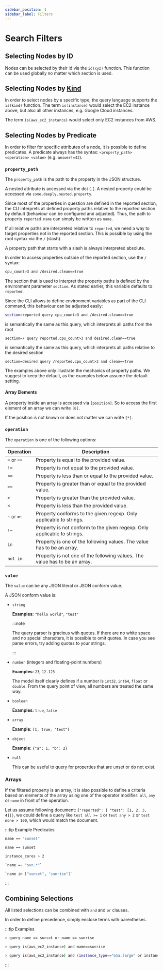 ```yaml
---
sidebar_position: 1
sidebar_label: Filters
---
```


# Search Filters

## Selecting Nodes by ID

Nodes can be selected by their id via the `id(xyz)` function. This function can be used globally no matter which section is used.

## Selecting Nodes by [Kind](../graph/node.md#kind)

In order to select nodes by a specific type, the query language supports the `is(kind)` function. The term `is(instance)` would select the EC2 instance above, but also all other instances, e.g. Google Cloud instances.

The term `is(aws_ec2_instance)` would select only EC2 instances from AWS.

## Selecting Nodes by Predicate

In order to filter for specific attributes of a node, it is possible to define predicates. A predicate always has the syntax: `<property_path> <operation> <value>` (e.g. `answer!=42`).

### `property_path`

The `property_path` is the path to the property in the JSON structure.

A nested attribute is accessed via the dot (`.`). A nested property could be accessed via `some.deeply.nested.property`.

Since most of the properties in question are defined in the reported section, the CLI interprets all defined property paths relative to the reported section by default (behaviour can be configured and adjusted). Thus, the path to property `reported.name` can simply be written as `name`.

If all relative paths are interpreted relative to `reported`, we need a way to target properties not in the reported section. This is possible by using the root syntax via the `/` (slash).

A property path that starts with a slash is always interpreted absolute.

In order to access properties outside of the reported section, use the `/` syntax:

```bash title="Find nodes where reported.cpu_count is greater than 3, and desired.clean is true"
cpu_count>3 and /desired.clean==true
```

The section that is used to interpret the property paths is defined by the environment parameter `section`. As stated earlier, this variable defaults to `reported`.

Since the CLI allows to define environment variables as part of the CLI command, this behaviour can be adjusted easily:

```bash
section=reported query cpu_count>3 and /desired.clean==true
```

is semantically the same as this query, which interprets all paths from the root

```
section=/ query reported.cpu_count>3 and desired.clean==true
```

is semantically the same as this query, which interprets all paths relative to the desired section

```
section=desired query /reported.cpu_count>3 and clean==true
```

The examples above only illustrate the mechanics of property paths. We suggest to keep the default, as the examples below assume the default setting.

#### Array Elements

A property inside an array is accessed via `[position]`. So to access the first element of an array we can write `[0]`.

If the position is not known or does not matter we can write `[*]`.

### `operation`

The `operation` is one of the following options:

| Operation   | Description                                                                |
| ----------- | -------------------------------------------------------------------------- |
| `=` or `==` | Property is equal to the provided value.                                   |
| `!=`        | Property is not equal to the provided value.                               |
| `<=`        | Property is less than or equal to the provided value.                      |
| `>=`        | Property is greater than or equal to the provided value.                   |
| `>`         | Property is greater than the provided value.                               |
| `<`         | Property is less than the provided value.                                  |
| `~` or `=~` | Property conforms to the given regexp. Only applicable to strings.         |
| `!~`        | Property is not conform to the given regexp. Only applicable to strings.   |
| `in`        | Property is one of the following values. The value has to be an array.     |
| `not in`    | Property is not one of the following values. The value has to be an array. |

### `value`

The `value` can be any JSON literal or JSON conform value.

A JSON conform value is:

- `string`

  **Examples:** `"hello world"`, `"test"`

  :::note

  The query parser is gracious with quotes. If there are no white space and no special characters, it is possible to omit quotes. In case you see parse errors, try adding quotes to your strings.

  :::

- `number` (integers and floating-point numbers)

  **Examples:** `23`, `12.123`

  The model itself clearly defines if a number is `int32`, `int64`, `float` or `double`. From the query point of view, all numbers are treated the same way.

- `boolean`

  **Examples:** `true`, `false`

- `array`

  **Example:** `[1, true, "test"]`

- `object`

  **Example:** `{"a": 1, "b": 2}`

- `null`

  This can be useful to query for properties that are unset or do not exist.

### Arrays

If the filtered property is an array, it is also possible to define a criteria based on elements of the array using one of the operator modifier: `all`, `any` or `none` in front of the operation.

Let us assume following document: `{"reported": { "test": [1, 2, 3, 4]}}`, we could define a query like `test all >= 1` or `test any > 2` or `test none > 100`, which would match the document.

:::tip Example Predicates

```bash title="Select nodes with names exactly matching "sunset""
name == "sunset"
```

```bash title="Same as previous; parentheses are optional if the string is not a number and does not contain special characters"
name == sunset
```

```bash title="Select nodes with more than 2 instance_cores"
instance_cores > 2
```

```bash title="Select nodes where the name matches the regular expression sun.*"
`name =~ "sun.*"`
```

```bash title="Select nodes where the name is either "sunset" or "sunrise""
`name in ["sunset", "sunrise"]`
```

:::

## Combining Selections

All listed selections can be combined with `and` and `or` clauses.

In order to define precedence, simply enclose terms with parentheses.

:::tip Examples

```bash title="Select nodes where reported.name is either sunrise or sunset"
> query name == sunset or name == sunrise
```

```bash title="Select aws_ec2_instance nodes where reported.name is sunrise"
> query is(aws_ec2_instance) and name==sunrise
```

```bash title="Select aws_ec2_instance nodes of specific type or more than 2 cores"
> query is(aws_ec2_instance) and (instance_type=="m5a.large" or instance_cores>2)
```

:::
